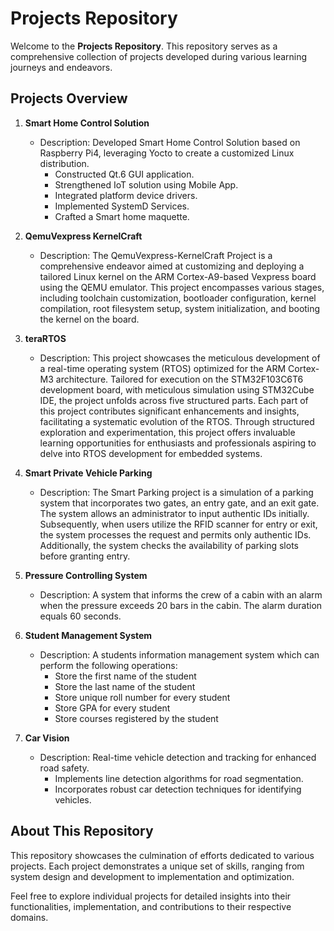 # Projects Repository

Welcome to the **Projects Repository**. This repository serves as a comprehensive collection of projects developed during various learning journeys and endeavors.

## Projects Overview

1. **Smart Home Control Solution**
   - Description: Developed Smart Home Control Solution based on Raspberry Pi4, leveraging Yocto to create a customized Linux distribution.
     - Constructed Qt.6 GUI application.
     - Strengthened IoT solution using Mobile App.
     - Integrated platform device drivers.
     - Implemented SystemD Services.
     - Crafted a Smart home maquette.

2. **QemuVexpress KernelCraft**
   - Description: The QemuVexpress-KernelCraft Project is a comprehensive endeavor aimed at customizing and deploying a tailored Linux kernel on the ARM Cortex-A9-based Vexpress board using the QEMU emulator. This project encompasses various stages, including toolchain customization, bootloader configuration, kernel compilation, root filesystem setup, system initialization, and booting the kernel on the board.

3. **teraRTOS**
   - Description: This project showcases the meticulous development of a real-time operating system (RTOS) optimized for the ARM Cortex-M3 architecture. Tailored for execution on the STM32F103C6T6 development board, with meticulous simulation using STM32Cube IDE, the project unfolds across five structured parts. Each part of this project contributes significant enhancements and insights, facilitating a systematic evolution of the RTOS. Through structured exploration and experimentation, this project offers invaluable learning opportunities for enthusiasts and professionals aspiring to delve into RTOS development for embedded systems.
   
4. **Smart Private Vehicle Parking**
   - Description: The Smart Parking project is a simulation of a parking system that incorporates two gates, an entry gate, and an exit gate. The system allows an administrator to input authentic IDs initially. Subsequently, when users utilize the RFID scanner for entry or exit, the system processes the request and permits only authentic IDs. Additionally, the system checks the availability of parking slots before granting entry.

5. **Pressure Controlling System**
   - Description: A system that informs the crew of a cabin with an alarm when the pressure exceeds 20 bars in the cabin. The alarm duration equals 60 seconds.

6. **Student Management System**
   - Description: A students information management system which can perform the following operations:
     - Store the first name of the student
     - Store the last name of the student
     - Store unique roll number for every student 
     - Store GPA for every student
     - Store courses registered by the student
   
7. **Car Vision**
   - Description: Real-time vehicle detection and tracking for enhanced road safety.
     - Implements line detection algorithms for road segmentation.
     - Incorporates robust car detection techniques for identifying vehicles. 
     
     
## About This Repository

This repository showcases the culmination of efforts dedicated to various projects. Each project demonstrates a unique set of skills, ranging from system design and development to implementation and optimization.

Feel free to explore individual projects for detailed insights into their functionalities, implementation, and contributions to their respective domains.

